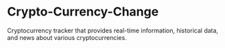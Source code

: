 # Crypto-Currency-Change
Cryptocurrency tracker that provides real-time information, historical data, and news about various cryptocurrencies.
